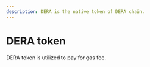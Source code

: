 ```yaml
---
description: DERA is the native token of DERA chain.
---
```


# DERA token

DERA token is utilized to pay for gas fee.
